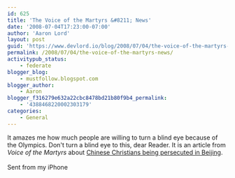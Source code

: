 ```yaml
---
id: 625
title: 'The Voice of the Martyrs &#8211; News'
date: '2008-07-04T17:23:00-07:00'
author: 'Aaron Lord'
layout: post
guid: 'https://www.devlord.io/blog/2008/07/04/the-voice-of-the-martyrs-news/'
permalink: /2008/07/04/the-voice-of-the-martyrs-news/
activitypub_status:
    - federate
blogger_blog:
    - mustfollow.blogspot.com
blogger_author:
    - Aaron
blogger_f316279e632a22cbc8478bd21b80f9b4_permalink:
    - '4388468220002303179'
categories:
    - General
---
```


It amazes me how much people are willing to turn a blind eye because  of the Olympics. Don't turn a blind eye to this, dear Reader.  It is an article from <i>Voice of the Martyrs</i> about <a href="http://www.persecution.com/news/index.cfm?action=fullstory&amp;newsID=610">Chinese Christians being persecuted in Beijing</a>.<br /><br />Sent from my iPhone<div class="blogger-post-footer"></div>